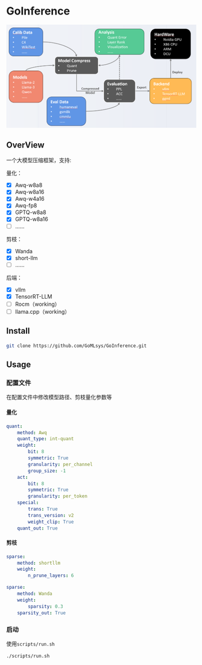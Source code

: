 # GoInference

![](https://github.com/GoMLsys/GoInference/blob/main/imgs/go.png?raw=true)

## OverView

一个大模型压缩框架，支持:

量化：

- [x] Awq-w8a8
- [x] Awq-w8a16
- [x] Awq-w4a16
- [x] Awq-fp8
- [x] GPTQ-w8a8
- [x] GPTQ-w8a16
- [ ] ……

剪枝：

- [x] Wanda
- [x] short-llm
- [ ] ……

后端：

- [x] vllm
- [x] TensorRT-LLM
- [ ] Rocm（working）
- [ ] llama.cpp（working）

## Install

```bash
git clone https://github.com/GoMLsys/GoInference.git
```



## Usage

### 配置文件

在配置文件中修改模型路径、剪枝量化参数等

#### 量化

```yaml
quant:
    method: Awq
    quant_type: int-quant
    weight:
        bit: 8
        symmetric: True
        granularity: per_channel
        group_size: -1
    act:
        bit: 8
        symmetric: True
        granularity: per_token
    special:
        trans: True
        trans_version: v2
        weight_clip: True
    quant_out: True
```

#### 剪枝

```yaml
sparse:
    method: shortllm
    weight:
        n_prune_layers: 6
```

```yaml
sparse:
    method: Wanda
    weight:
        sparsity: 0.3
    sparsity_out: True
```

### 启动

使用`scripts/run.sh`

```bash
./scripts/run.sh
```

